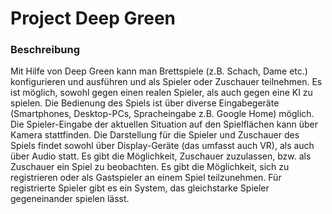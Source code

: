 # Project Deep Green

### Beschreibung
Mit Hilfe von Deep Green kann man Brettspiele (z.B. Schach, Dame etc.) konfigurieren und ausführen und als Spieler oder Zuschauer teilnehmen.
Es ist möglich, sowohl gegen einen realen Spieler, als auch gegen eine KI zu spielen.
Die Bedienung des Spiels ist über diverse Eingabegeräte (Smartphones, Desktop-PCs, Spracheingabe z.B. Google Home) möglich.
Die Spieler-Eingabe der aktuellen Situation auf den Spielflächen kann über Kamera stattfinden.
Die Darstellung für die Spieler und Zuschauer des Spiels findet sowohl über Display-Geräte (das umfasst auch VR), als auch über Audio statt.
Es gibt die Möglichkeit, Zuschauer zuzulassen, bzw. als Zuschauer ein Spiel zu beobachten.
Es gibt die Möglichkeit, sich zu registrieren oder als Gastspieler an einem Spiel teilzunehmen.
Für registrierte Spieler gibt es ein System, das gleichstarke Spieler gegeneinander spielen lässt.
